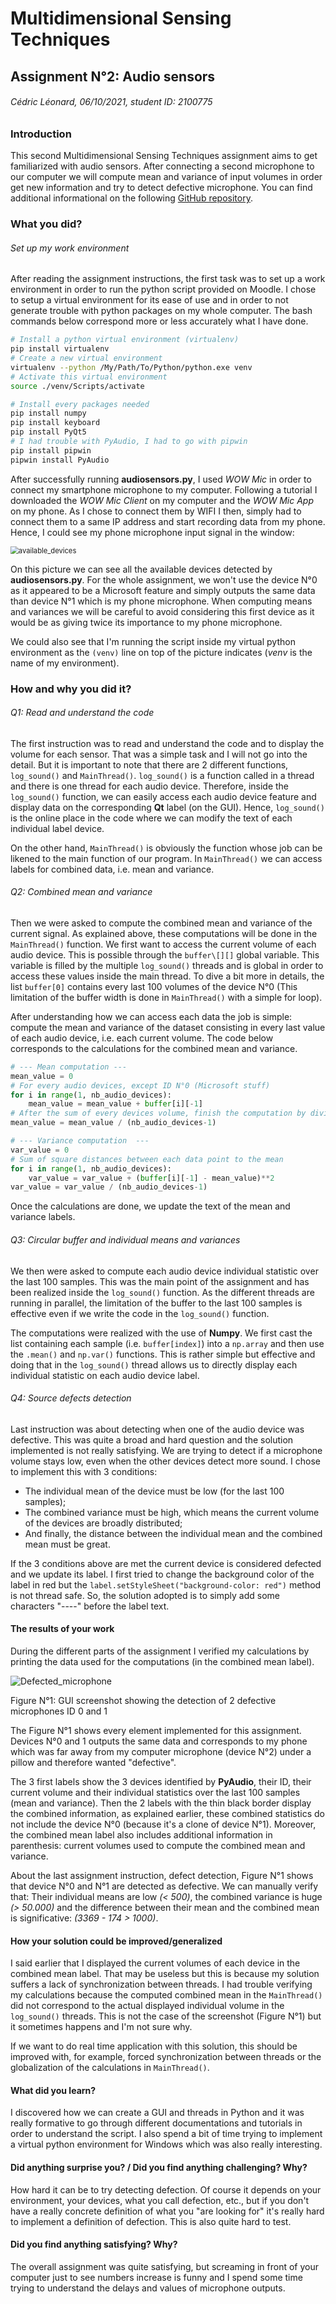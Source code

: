 # Multidimensional Sensing Techniques

## Assignment N°2: Audio sensors

###### Cédric Léonard, 06/10/2021, student ID: 2100775

### Introduction

This second Multidimensional Sensing Techniques assignment aims to get familiarized with audio sensors. After connecting a second microphone to our computer we will compute mean and variance of input volumes in order get new information and try to detect defective microphone. You can find additional informational on the following [GitHub repository](https://github.com/CedricLeon/Abo_Multidimensional-sensing-techniques).

### What you did?

###### Set up my work environment

After reading the assignment instructions, the first task was to set up a work environment in order to run the python script provided on Moodle. I chose to setup a virtual environment for its ease of use and in order to not generate trouble with python packages on my whole computer. The bash commands below correspond more or less accurately what I have done.

````bash
# Install a python virtual environment (virtualenv)
pip install virtualenv
# Create a new virtual environment
virtualenv --python /My/Path/To/Python/python.exe venv
# Activate this virtual environment
source ./venv/Scripts/activate

# Install every packages needed
pip install numpy
pip install keyboard
pip install PyQt5
# I had trouble with PyAudio, I had to go with pipwin
pip install pipwin
pipwin install PyAudio
````

After successfully running **audiosensors.py**, I used *WOW Mic* in order to connect my smartphone microphone to my computer. Following a tutorial I downloaded the *WOW Mic Client* on my computer and the *WOW Mic App* on my phone. As I chose to connect them by WIFI I then, simply had to connect them to a same IP address and start recording data from my phone. Hence, I could see my phone microphone input signal in the window:

<img src="https://user-images.githubusercontent.com/51703091/136188063-4ba331eb-3ea0-4644-84c1-30efd6ff7cef.JPG" alt="available_devices" style="zoom:80%;" />

On this picture we can see all the available devices detected by **audiosensors.py**. For the whole assignment, we won't use the device N°0 as it appeared to be a Microsoft feature and simply outputs the same data than device N°1 which is my phone microphone. When computing means and variances we will be careful to avoid considering this first device as it would be as giving twice its importance to my phone microphone.

We could also see that I'm running the script inside my virtual python environment as the `(venv)` line on top of the picture indicates (*venv* is the name of my environment). 

### How and why you did it?

###### Q1: Read and understand the code

The first instruction was to read and understand the code and to display the volume for each sensor. That was a simple task and I will not go into the detail. But it is important to note that there are 2 different functions, `log_sound()` and `MainThread()`. `log_sound()` is a function called in a thread and there is one thread for each audio device. Therefore, inside the `log_sound()` function, we can easily access each audio device feature and display data on the corresponding **Qt** label (on the GUI). Hence, `log_sound()` is the online place in the code where we can modify the text of each individual label device.

On the other hand, `MainThread()` is obviously the function whose job can be likened to the main function of our program. In `MainThread()` we can access labels for combined data, i.e. mean and variance.

###### Q2: Combined mean and variance

Then we were asked to compute the combined mean and variance of the current signal. As explained above, these computations will be done in the `MainThread()` function. We first want to access the current volume of each audio device. This is possible through the `buffer\[][]` global variable. This variable is filled by the multiple `log_sound()` threads and is global in order to access these values inside the main thread. To dive a bit more in details, the list `buffer[0]` contains every last 100 volumes of the device N°0 (This limitation of the buffer width is done in `MainThread()` with a simple for loop).

After understanding how we can access each data the job is simple: compute the mean and variance of the dataset consisting in every last value of each audio device, i.e. each current volume. The code below corresponds to the calculations for the combined mean and variance.

````python
# --- Mean computation ---
mean_value = 0
# For every audio devices, except ID N°0 (Microsoft stuff)
for i in range(1, nb_audio_devices):
    mean_value = mean_value + buffer[i][-1]
# After the sum of every devices volume, finish the computation by dividing by the number of terms
mean_value = mean_value / (nb_audio_devices-1)

# --- Variance computation  ---
var_value = 0
# Sum of square distances between each data point to the mean
for i in range(1, nb_audio_devices):
    var_value = var_value + (buffer[i][-1] - mean_value)**2
var_value = var_value / (nb_audio_devices-1)
````

Once the calculations are done, we update the text of the mean and variance labels.

###### Q3: Circular buffer and individual means and variances

We then were asked to compute each audio device individual statistic over the last 100 samples. This was the main point of the assignment and has been realized inside the `log_sound()` function. As the different threads are running in parallel, the limitation of the buffer to the last 100 samples is effective even if we write the code in the `log_sound()` function.

The computations were realized with the use of **Numpy**. We first cast the list containing each sample (i.e. `buffer[index]`) into a `np.array` and then use the `.mean()` and `np.var()` functions. This is rather simple but effective and doing that in the `log_sound()` thread allows us to directly display each individual statistic on each audio device label.

###### Q4: Source defects detection

Last instruction was about detecting when one of the audio device was defective. This was quite a broad and hard question and the solution implemented is not really satisfying. We are trying to detect if a microphone volume stays low, even when the other devices detect more sound. I chose to implement this with 3 conditions:

- The individual mean of the device must be low (for the last 100 samples);
- The combined variance must be high, which means the current volume of the devices are broadly distributed;
- And finally, the distance between the individual mean and the combined mean must be great.

If the 3 conditions above are met the current device is considered defected and we update its label. I first tried to change the background color of the label in red but the `label.setStyleSheet("background-color: red")` method is not thread safe. So, the solution adopted is to simply add some characters "----" before the label text.

#### The results of your work

During the different parts of the assignment I verified my calculations by printing the data used for the computations (in the combined mean label).

![Defected_microphone](https://user-images.githubusercontent.com/51703091/136529743-0a4e818f-cdcf-4bd9-a774-381e81aad6b4.JPG)

Figure N°1: GUI screenshot showing the detection of 2 defective microphones ID 0 and 1

The Figure N°1 shows every element implemented for this assignment. Devices N°0 and 1 outputs the same data and corresponds to my phone which was far away from my computer microphone (device N°2) under a pillow and therefore wanted "defective".

The 3 first labels show the 3 devices identified by **PyAudio**, their ID, their current volume and their individual statistics over the last 100 samples (mean and variance). Then the 2 labels with the thin black border display the combined information, as explained earlier, these combined statistics do not include the device N°0 (because it's a clone of device N°1). Moreover, the combined mean label also includes additional information in parenthesis: current volumes used to compute the combined mean and variance.

About the last assignment instruction, defect detection, Figure N°1 shows that device N°0 and N°1 are detected as defective. We can manually verify that: Their individual means are low *(< 500)*, the combined variance is huge *(> 50.000)* and the difference between their mean and the combined mean is significative: *(3369 - 174 > 1000)*.

#### How your solution could be improved/generalized

I said earlier that I displayed the current volumes of each device in the combined mean label. That may be useless but this is because my solution suffers a lack of synchronization between threads. I had trouble verifying my calculations because the computed combined mean in the `MainThread()` did not correspond to the actual displayed individual volume in the `log_sound()` threads. This is not the case of the screenshot (Figure N°1) but it sometimes happens and I'm not sure why.

If we want to do real time application with this solution, this should be improved with, for example, forced synchronization between threads or the globalization of the calculations in `MainThread()`.

#### What did you learn?

I discovered how we can create a GUI and threads in Python and it was really formative to go through different documentations and tutorials in order to understand the script. I also spend a bit of time trying to implement a virtual python environment for Windows which was also really interesting.

#### Did anything surprise you? / Did you find anything challenging? Why?

How hard it can be to try detecting defection. Of course it depends on your environment, your devices, what you call defection, etc., but if you don't have a really concrete definition of what you "are looking for" it's really hard to implement a definition of defection. This is also quite hard to test.

#### Did you find anything satisfying? Why?

The overall assignment was quite satisfying, but screaming in front of your computer just to see numbers increase is funny and I spend some time trying to understand the delays and values of microphone outputs.

 
